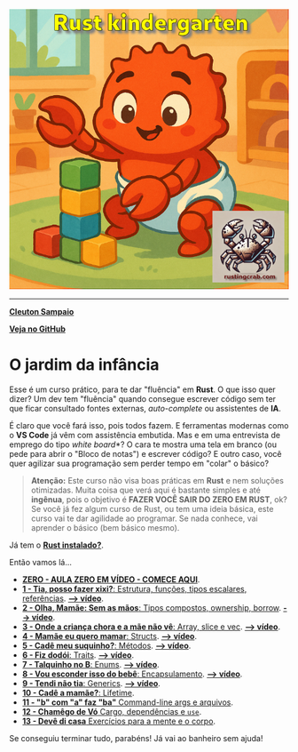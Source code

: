 <img src="logo.png" heigth=300>

---

[**Cleuton Sampaio**](https://linkedin.com/in/cleutonsampaio)

[**Veja no GitHub**](https://https://github.com/cleuton/rustingcrab/tree/main/rustkindergarten)

# O jardim da infância

Esse é um curso prático, para te dar "fluência" em **Rust**. O que isso quer dizer? Um dev tem "fluência" quando consegue escrever código sem ter que ficar consultado fontes externas, *auto-complete* ou assistentes de **IA**. 

É claro que você fará isso, pois todos fazem. E ferramentas modernas como o **VS Code** já vêm com assistência embutida. Mas e em uma entrevista de emprego do tipo *white board**? O cara te mostra uma tela em branco (ou pede para abrir o "Bloco de notas") e escrever código? E outro caso, você quer agilizar sua programação sem perder tempo em "colar" o básico? 

> **Atenção:** Este curso não visa boas práticas em **Rust** e nem soluções otimizadas. Muita coisa que verá aqui é bastante simples e até **ingênua**, pois o objetivo é **FAZER VOCÊ SAIR DO ZERO EM RUST**, ok? Se você já fez algum curso de Rust, ou tem uma ideia básica, este curso vai te dar agilidade ao programar. Se nada conhece, vai aprender o básico (bem básico mesmo).

Já tem o [**Rust instalado?**](./instalar_rust.md).

Então vamos lá... 

- [**ZERO - AULA ZERO EM VÍDEO - COMECE AQUI**](https://youtu.be/2awLyHNI3T8).
- [**1 - Tia, posso fazer xixi?**: Estrutura, funções, tipos escalares, referências](./licoes/licao1%20-%20do%20inicio%20bebe/). [**--> vídeo**](https://youtu.be/4Pp4zsnziDU).
- [**2 - Olha, Mamãe: Sem as mãos**: Tipos compostos, ownership, borrow](./licoes/licao2%20-%20sem%20as%20mãos%20-%20tipos%20compostos/). [**--> vídeo**](https://youtu.be/rxw6Q_Cm84U).
- [**3 - Onde a criança chora e a mãe não vê**: Array, slice e vec](./licoes/licao3%20-%20%20onde%20a%20criança%20chora%20e%20a%20mãe%20não%20vê%20-%20array%20-%20slice%20-%20vec/). [**--> vídeo**](https://youtu.be/GxQMSSvTkMM).
- [**4 - Mamãe eu quero mamar**: Structs](./licoes/licao4%20-%20Mamae%20eu%20quero%20mamar%20-%20structs/). [**--> vídeo**](https://youtu.be/ThUNWjLOkac).
- [**5 - Cadê meu suquinho?**: Métodos](./licoes/licao5%20-%20Cade%20meu%20suquinho%20-%20metodos/). [**--> vídeo**](https://youtu.be/cDkfrpKciH8?si=QT00U5ICzt-285C8).
- [**6 - Fiz dodói**: Traits](./licoes/licao6%20-%20Fiz%20dodói%20-%20Traits/). [**--> vídeo**](https://youtu.be/x1EWCiXkBe0).
- [**7 - Talquinho no B**: Enums](./licoes/licao7%20-%20Enums/). [**--> vídeo**](https://youtu.be/_S8jLALxGBU).
- [**8 - Vou esconder isso do bebê**: Encapsulamento](./licoes/licao8%20-%20Vou%20esconder%20isso%20do%20bebê%20-%20encapsulamento/). [**--> vídeo**](https://youtu.be/1aMsxI7IdVQ?si=X51g8QKRvP1ZGzkf).
- [**9 - Tendi não tia**: Generics](./licoes/licao9%20-%20Tendi%20não%20fessora%20-%20Generics/). [**--> vídeo**](https://youtu.be/whyslLGOLhU?si=hwdGs0X8dAaDOFlk).
- [**10 - Cadê a mamãe?**: Lifetime](./licoes/licao10%20-%20cadê%20a%20mamãe%20-%20lifetime/).
- [**11 - "b" com "a" faz "ba"** Command-line args e arquivos](./licoes/licao11%20-%20b%20com%20a%20faz%20ba%20-%20command-line%20args/).
- [**12 - Chamêgo de Vó** Cargo, dependências e `use`](./licoes/licao12%20-%20Cargo,%20dependencies%20e%20use/).
- [**13 - Devê di casa** Exercícios para a mente e o corpo](./licoes/licao13%20-%20devê%20di%20casa%20-%20exercicios%20para%20a%20mente%20e%20o%20corpo/).

Se conseguiu terminar tudo, parabéns! Já vai ao banheiro sem ajuda!




